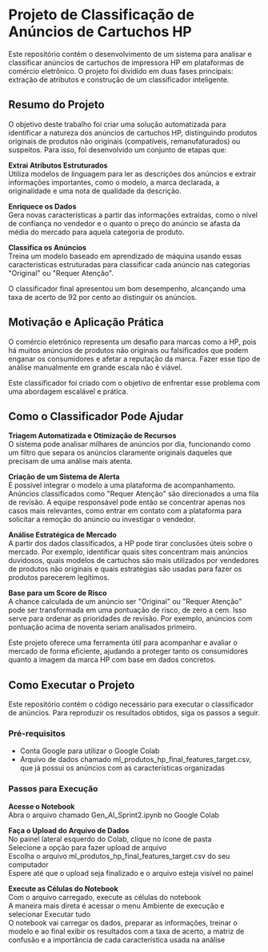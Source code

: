 # Projeto de Classificação de Anúncios de Cartuchos HP

Este repositório contém o desenvolvimento de um sistema para analisar e classificar anúncios de cartuchos de impressora HP em plataformas de comércio eletrônico. O projeto foi dividido em duas fases principais: extração de atributos e construção de um classificador inteligente.

## Resumo do Projeto

O objetivo deste trabalho foi criar uma solução automatizada para identificar a natureza dos anúncios de cartuchos HP, distinguindo produtos originais de produtos não originais (compatíveis, remanufaturados) ou suspeitos. Para isso, foi desenvolvido um conjunto de etapas que:

**Extrai Atributos Estruturados**  
Utiliza modelos de linguagem para ler as descrições dos anúncios e extrair informações importantes, como o modelo, a marca declarada, a originalidade e uma nota de qualidade da descrição.

**Enriquece os Dados**  
Gera novas características a partir das informações extraídas, como o nível de confiança no vendedor e o quanto o preço do anúncio se afasta da média do mercado para aquela categoria de produto.

**Classifica os Anúncios**  
Treina um modelo baseado em aprendizado de máquina usando essas características estruturadas para classificar cada anúncio nas categorias "Original" ou "Requer Atenção".

O classificador final apresentou um bom desempenho, alcançando uma taxa de acerto de 92 por cento ao distinguir os anúncios.

## Motivação e Aplicação Prática

O comércio eletrônico representa um desafio para marcas como a HP, pois há muitos anúncios de produtos não originais ou falsificados que podem enganar os consumidores e afetar a reputação da marca. Fazer esse tipo de análise manualmente em grande escala não é viável.

Este classificador foi criado com o objetivo de enfrentar esse problema com uma abordagem escalável e prática.

## Como o Classificador Pode Ajudar

**Triagem Automatizada e Otimização de Recursos**  
O sistema pode analisar milhares de anúncios por dia, funcionando como um filtro que separa os anúncios claramente originais daqueles que precisam de uma análise mais atenta.

**Criação de um Sistema de Alerta**  
É possível integrar o modelo a uma plataforma de acompanhamento. Anúncios classificados como "Requer Atenção" são direcionados a uma fila de revisão. A equipe responsável pode então se concentrar apenas nos casos mais relevantes, como entrar em contato com a plataforma para solicitar a remoção do anúncio ou investigar o vendedor.

**Análise Estratégica de Mercado**  
A partir dos dados classificados, a HP pode tirar conclusões úteis sobre o mercado. Por exemplo, identificar quais sites concentram mais anúncios duvidosos, quais modelos de cartuchos são mais utilizados por vendedores de produtos não originais e quais estratégias são usadas para fazer os produtos parecerem legítimos.

**Base para um Score de Risco**  
A chance calculada de um anúncio ser "Original" ou "Requer Atenção" pode ser transformada em uma pontuação de risco, de zero a cem. Isso serve para ordenar as prioridades de revisão. Por exemplo, anúncios com pontuação acima de noventa seriam analisados primeiro.

Este projeto oferece uma ferramenta útil para acompanhar e avaliar o mercado de forma eficiente, ajudando a proteger tanto os consumidores quanto a imagem da marca HP com base em dados concretos.

## Como Executar o Projeto

Este repositório contém o código necessário para executar o classificador de anúncios. Para reproduzir os resultados obtidos, siga os passos a seguir.

### Pré-requisitos

- Conta Google para utilizar o Google Colab
- Arquivo de dados chamado ml_produtos_hp_final_features_target.csv, que já possui os anúncios com as características organizadas

### Passos para Execução

**Acesse o Notebook**  
Abra o arquivo chamado Gen_AI_Sprint2.ipynb no Google Colab

**Faça o Upload do Arquivo de Dados**  
No painel lateral esquerdo do Colab, clique no ícone de pasta  
Selecione a opção para fazer upload de arquivo  
Escolha o arquivo ml_produtos_hp_final_features_target.csv do seu computador  
Espere até que o upload seja finalizado e o arquivo esteja visível no painel

**Execute as Células do Notebook**  
Com o arquivo carregado, execute as células do notebook  
A maneira mais direta é acessar o menu Ambiente de execução e selecionar Executar tudo  
O notebook vai carregar os dados, preparar as informações, treinar o modelo e ao final exibir os resultados com a taxa de acerto, a matriz de confusão e a importância de cada característica usada na análise
